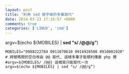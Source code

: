 ```yaml
---
layout: post
title: "利用 sed 做字串的多筆取代"
date: 2014-03-23 17:16:57 +0800
comments: true
categories: ['LINUX', 'cmd']
---
```


argv=$(echo ${MOBILES} | **sed "s/ /@@/g”**)
```
MOBILES="0988222784 0911070610 0916928508 0910081920"
# 將號嗎間的空白改由 @@ 取代, 這樣多筆才能順利傳進 php 裡
#argv=${MOBILES/ /@@} 這樣寫只能取代一次
argv=$(echo ${MOBILES} | sed "s/ /@@/g”) 
```
<br/>